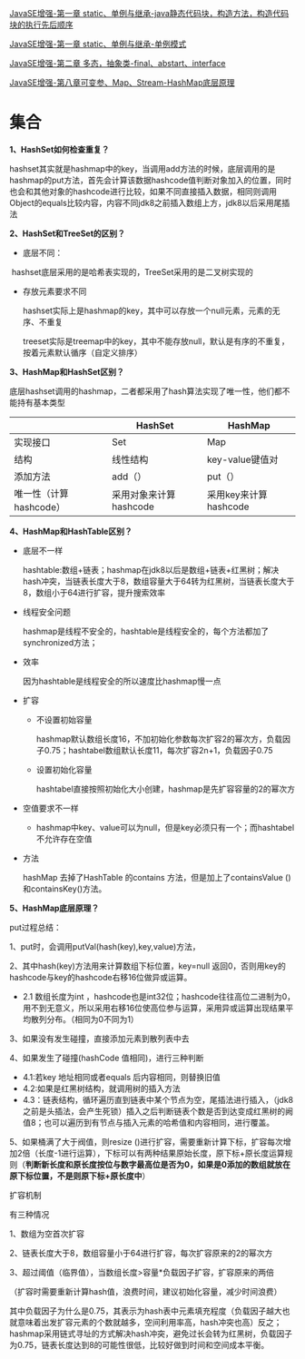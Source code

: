 [JavaSE增强-第一章 static、单例与继承-java静态代码块，构造方法，构造代码块的执行先后顺序](https://gitee.com/shi-zian/JavaNote/blob/main/JavaSE%E5%A2%9E%E5%BC%BA/%E7%AC%AC%E4%B8%80%E7%AB%A0%20static%E3%80%81%E5%8D%95%E4%BE%8B%E4%B8%8E%E7%BB%A7%E6%89%BF.md#java%E9%9D%99%E6%80%81%E4%BB%A3%E7%A0%81%E5%9D%97%E6%9E%84%E9%80%A0%E6%96%B9%E6%B3%95%E6%9E%84%E9%80%A0%E4%BB%A3%E7%A0%81%E5%9D%97%E7%9A%84%E6%89%A7%E8%A1%8C%E5%85%88%E5%90%8E%E9%A1%BA%E5%BA%8F)

[JavaSE增强-第一章 static、单例与继承-单例模式](https://gitee.com/shi-zian/JavaNote/blob/main/JavaSE%E5%A2%9E%E5%BC%BA/%E7%AC%AC%E4%B8%80%E7%AB%A0%20static%E3%80%81%E5%8D%95%E4%BE%8B%E4%B8%8E%E7%BB%A7%E6%89%BF.md#%E5%8D%95%E4%BE%8B%E6%A8%A1%E5%BC%8F)

[JavaSE增强-第二章 多态，抽象类-final、abstart、interface](https://gitee.com/shi-zian/JavaNote/blob/main/JavaSE%E5%A2%9E%E5%BC%BA/%E7%AC%AC%E4%BA%8C%E7%AB%A0%20%E5%A4%9A%E6%80%81%EF%BC%8C%E6%8A%BD%E8%B1%A1%E7%B1%BB.md)

[JavaSE增强-第八章可变参、Map、Stream-HashMap底层原理](https://gitee.com/shi-zian/JavaNote/blob/main/JavaSE%E5%A2%9E%E5%BC%BA/%E7%AC%AC%E5%85%AB%E7%AB%A0%20%E5%8F%AF%E5%8F%98%E5%8F%82%E3%80%81Map%E3%80%81Stream.md#1%E5%BA%95%E5%B1%82%E5%8E%9F%E7%90%86)

# 集合

**1、HashSet如何检查重复？**

​		hashset其实就是hashmap中的key，当调用add方法的时候，底层调用的是hashmap的put方法，首先会计算该数据hashcode值判断对象加入的位置，同时也会和其他对象的hashcode进行比较，如果不同直接插入数据，相同则调用Object的equals比较内容，内容不同jdk8之前插入数组上方，jdk8以后采用尾插法

**2、HashSet和TreeSet的区别？**

- 底层不同：

​		hashset底层采用的是哈希表实现的，TreeSet采用的是二叉树实现的

- 存放元素要求不同

  hashset实际上是hashmap的key，其中可以存放一个null元素，元素的无序、不重复

  treeset实际是treemap中的key，其中不能存放null，默认是有序的不重复，按着元素默认循序（自定义排序）

**3、HashMap和HashSet区别？**

底层hashset调用的hashmap，二者都采用了hash算法实现了唯一性，他们都不能持有基本类型

|                        | HashSet                | HashMap               |
| ---------------------- | ---------------------- | --------------------- |
| 实现接口               | Set                    | Map                   |
| 结构                   | 线性结构               | key-value键值对       |
| 添加方法               | add（）                | put（）               |
| 唯一性（计算hashcode） | 采用对象来计算hashcode | 采用key来计算hashcode |

**4、HashMap和HashTable区别？**

- 底层不一样

  hashtable:数组+链表；hashmap在jdk8以后是数组+链表+红黑树；解决hash冲突，当链表长度大于8，数组容量大于64转为红黑树，当链表长度大于8，数组小于64进行扩容，提升搜索效率

- 线程安全问题

  hashmap是线程不安全的，hashtable是线程安全的，每个方法都加了synchronized方法；

- 效率

  因为hashtable是线程安全的所以速度比hashmap慢一点

- 扩容

  - 不设置初始容量

    hashmap默认数组长度16，不加初始化参数每次扩容2的幂次方，负载因子0.75；hashtabel数组默认长度11，每次扩容2n+1，负载因子0.75

  - 设置初始化容量

    hashtabel直接按照初始化大小创建，hashmap是先扩容容量的2的幂次方

- 空值要求不一样

  - hashmap中key、value可以为null，但是key必须只有一个；而hashtabel不允许存在空值

- 方法

  hashMap 去掉了HashTable 的contains 方法，但是加上了containsValue ()和containsKey()方法。

**5、HashMap底层原理？**

put过程总结：

1、put时，会调用putVal(hash(key),key,value)方法，

2、其中hash(key)方法用来计算数组下标位置，key=null 返回0，否则用key的hashcode与key的hashcode右移16位做异或运算。

- 2.1 数组长度为int ，hashcode也是int32位；hashcode往往高位二进制为0，用不到无意义，所以采用右移16位使高位参与运算，采用异或运算出现结果平均散列分布。（相同为0不同为1）

3、如果没有发生碰撞，直接添加元素到散列表中去

4、如果发生了碰撞(hashCode 值相同)，进行三种判断

- 4.1:若key 地址相同或者equals 后内容相同，则替换旧值
- 4.2:如果是红黑树结构，就调用树的插入方法
- 4.3：链表结构，循环遍历直到链表中某个节点为空，尾插法进行插入，（jdk8之前是头插法，会产生死锁）插入之后判断链表个数是否到达变成红黑树的阙值8；也可以遍历到有节点与插入元素的哈希值和内容相同，进行覆盖。

5、如果桶满了大于阀值，则resize ()进行扩容，需要重新计算下标，扩容每次增加2倍（长度-1进行运算），下标可以有两种结果原始长度，原下标+原长度运算规则（**判断新长度和原长度按位与数字最高位是否为0，如果是0添加的数组就放在原下标位置，不是则原下标+原长度中**）

扩容机制

有三种情况

1、数组为空首次扩容

2、链表长度大于8，数组容量小于64进行扩容，每次扩容原来的2的幂次方

3、超过阈值（临界值），当数组长度>容量*负载因子扩容，扩容原来的两倍

（扩容时需要重新计算hash值，浪费时间，建议初始化容量，减少时间浪费）

其中负载因子为什么是0.75，其表示为hash表中元素填充程度（负载因子越大也就意味着出发扩容元素的个数就越多，空间利用率高，hash冲突也高）反之；hashmap采用链式寻址的方式解决hash冲突，避免过长会转为红黑树，负载因子为0.75，链表长度达到8的可能性很低，比较好做到时间和空间成本平衡。
